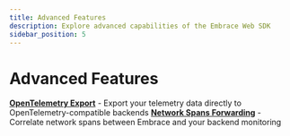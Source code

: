 ```yaml
---
title: Advanced Features
description: Explore advanced capabilities of the Embrace Web SDK
sidebar_position: 5
---
```


# Advanced Features

**[OpenTelemetry Export](./opentelemetry-export.md)** - Export your telemetry data directly to OpenTelemetry-compatible backends
**[Network Spans Forwarding](./network-spans-forwarding.md)** - Correlate network spans between Embrace and your backend monitoring

